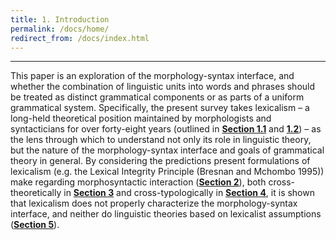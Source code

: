 ```yaml
---
title: 1. Introduction
permalink: /docs/home/
redirect_from: /docs/index.html
---
```


***

This paper is an exploration of the morphology-syntax interface, and whether the combination of linguistic units into words and phrases should be treated as distinct grammatical components or as parts of a uniform grammatical system. Specifically, the present survey takes lexicalism – a long-held theoretical position maintained by morphologists and syntacticians for over forty-eight years (outlined in [**Section 1.1**](http://jared-desjardins.github.io/LI/docs/1.1/) and [**1.2**](http://jared-desjardins.github.io/LI/docs/1.2/)) – as the lens through which to understand not only its role in linguistic theory, but the nature of the morphology-syntax interface and goals of grammatical theory in general. By considering the predictions present formulations of lexicalism (e.g. the Lexical Integrity Principle (Bresnan and Mchombo 1995)) make regarding morphosyntactic interaction ([**Section 2**](http://jared-desjardins.github.io/LI/docs/2.1/)), both cross-theoretically in [**Section 3**](http://jared-desjardins.github.io/LI/docs/3.2/) and cross-typologically in [**Section 4**](http://jared-desjardins.github.io/LI/docs/4.2/), it is shown that lexicalism does not properly characterize the morphology-syntax interface, and neither do linguistic theories based on lexicalist assumptions ([**Section 5**](http://jared-desjardins.github.io/LI/docs/5.1/)).
